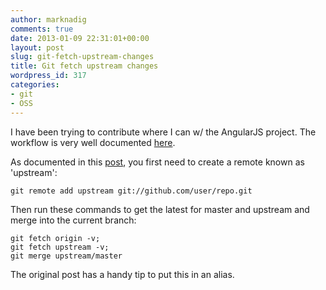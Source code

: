 ```yaml
---
author: marknadig
comments: true
date: 2013-01-09 22:31:01+00:00
layout: post
slug: git-fetch-upstream-changes
title: Git fetch upstream changes
wordpress_id: 317
categories:
- git
- OSS
---
```


I have been trying to contribute where I can w/ the AngularJS project. The workflow is very well documented [here](http://docs.angularjs.org/misc/contribute).

As documented in this [post](http://gitready.com/intermediate/2009/02/12/easily-fetching-upstream-changes.html), you first need to create a remote known as 'upstream':

    
    git remote add upstream git://github.com/user/repo.git


Then run these commands to get the latest for master and upstream and merge into the current branch:

    
    git fetch origin -v; 
    git fetch upstream -v; 
    git merge upstream/master


The original post has a handy tip to put this in an alias.
